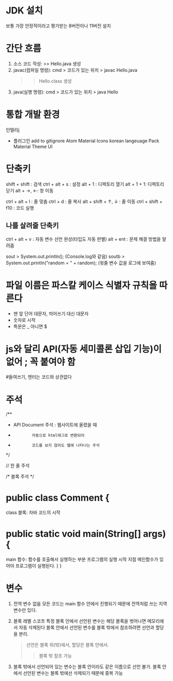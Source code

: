 # JDK 설치
보통 가장 안정적이라고 평가받는 8버전이나 11버전 설치

# 간단 흐름
1. 소스 코드 작성: >>  Hello.java 생성
2. javac(컴파일 명령):  cmd > 코드가 있는 위치 > javac Hello.java
   >> Hello.class 생성
3. java(실행 명령):  cmd > 코드가 있는 위치 > java Hello

# 통합 개발 환경
인텔리j
- 플러그인
  add to gitignore
  Atom Material Icons
  korean langeuage Pack
  Material Theme UI



# 단축키
shift + shift : 검색
ctrl + alt + s  : 설정
alt + 1 : 디렉토리 열기
alt + 1 + 1: 디렉토리 닫기
alt + →, ←: 창 이동

ctrl + alt + l : 줄 맞춤
ctrl + d  : 줄 복사
alt + shift + ↑, ↓ :  줄 이동
ctrl + shift + f10 : 코드 실행

## 나를 살려줄 단축키
ctrl + alt + v : 자동 변수 선언 완성(타입도 자동 판별)
alt + ent : 문제 해결 방법을 알려줌

sout > System.out.println();  (Console.log와 같음)
soutb > System.out.println("random = " + random); (윗줄 변수 값을 로그에 보여줌)


# 파일 이름은 파스칼 케이스 식별자 규칙을 따른다
- 맨 앞 단어 대문자, 띄어쓰기 대신 대문자
- 숫자로 시작
- 특문은 _ 아니면 $

# js와 달리 API(자동 세미콜론  삽입 기능)이 없어 ; 꼭 붙여야 함

#들여쓰기, 엔터는 코드와 상관없다

# 주석
/**
*   API Document 주석 : 웹사이트에 올렸을 때
* 		      자동으로 html태그로 변환되어 
* 		      코드를 보지 않아도 웹에 나타나는 주석
*/

// 한 줄 주석

/*
블록 주석
*/

# public class Comment {
class 블록: 자바 코드의 시작
# public static void main(String[] args) {
main 함수: 함수를 호출해서 실행하는 부분
프로그램의 실행 시작 지점
메인함수가 있어야 프로그램이 실행된다.
}
}
# 변수
1. 전역 변수 없음
   모든 코드는 main 함수 안에서 진행되기 때문에 전역처럼 쓰는 지역변수만 있다.

2. 블록 레벨 스코프
   특정 블록 안에서 선언된 변수는 해당 블록을 벗어나면 메모리에서 자동 삭제된다
   블록 안에서 선언된 변수를 블록 밖에서 참조하려면 선언과 할당을 분리.
   > 선언은 블록 위(밖)에서, 할당은 블록 안에서.
   >> 블록 밖 참조 가능

3. 블록 밖에서 선언되어 있는 변수는 블록 안이라도 같은 이름으로 선언 불가.
   블록 안에서 선언된 변수는 블록 밖에선 삭제되기 때문에 중복 가능
